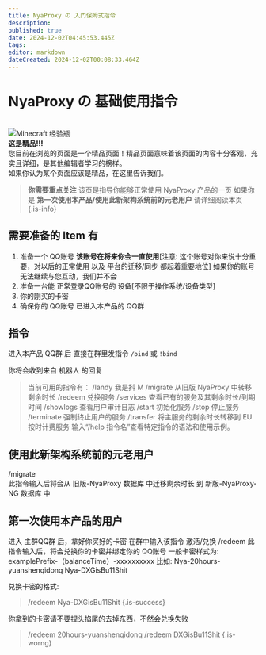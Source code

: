 ```yaml
---
title: NyaProxy の 入门保姆式指令
description: 
published: true
date: 2024-12-02T04:45:53.445Z
tags: 
editor: markdown
dateCreated: 2024-12-02T00:08:33.464Z
---
```


# NyaProxy の 基础使用指令
<br>
<div class="highlight-box">
<img src="https://photo.vteamer.cc/i/2024/12/02/hahf0h.png" alt="Minecraft 经验瓶" class="icon"> <!-- Minecraft 经验瓶图标 -->    <div class="content">
        <strong>这是精品!!!</strong><br>
        您目前在浏览的页面是一个精品页面！精品页面意味着该页面的内容十分客观，充实且详细，是其他编辑者学习的榜样。
<br>
如果你认为某个页面应该是精品，在这里告诉我们。<br>
    </div>
</div>

> **你需要重点关注**
该页是指导你能够正常使用 NyaProxy 产品的一页
如果你是 **第一次使用本产品/使用此新架构系统前的元老用户** 请详细阅读本页
 {.is-info}
 
 ## 需要准备的 Item 有
1. 准备一个 QQ账号 **该账号在将来你会一直使用**[注意: 这个账号对你来说十分重要，对以后的正常使用 以及 平台的迁移/同步 都起着重要地位] 如果你的账号无法继续与您互动，我们并不会
2. 准备一台能 正常登录QQ账号的 设备[不限于操作系统/设备类型]
3. 你的刚买的卡密
4. 确保你的 QQ账号 已进入本产品的 QQ群

## 指令
进入本产品 QQ群 后
直接在群里发指令  `/bind` 或 `!bind`

你将会收到来自 机器人 的回复
> 当前可用的指令有：
    /landy  我是抖 M
    /migrate  从旧版 NyaProxy 中转移剩余时长
    /redeem  兑换服务
    /services  查看已有的服务及其剩余时长/到期时间
    /showlogs  查看用户审计日志
    /start  初始化服务
    /stop  停止服务
    /terminate  强制终止用户的服务
    /transfer  将主服务的剩余时长转移到 EU 按时计费服务
输入“/help 指令名”查看特定指令的语法和使用示例。

## 使用此新架构系统前的元老用户
/migrate  
此指令输入后将会从 旧版-NyaProxy 数据库 中迁移剩余时长 到 新版-NyaProxy-NG 数据库 中

## 第一次使用本产品的用户
进入 主群QQ群 后，拿好你买好的卡密
在群中输入该指令 激活/兑换
/redeem
此指令输入后，将会兑换你的卡密并绑定你的 QQ账号
一般卡密样式为:
examplePrefix-（balanceTime）-xxxxxxxxxx
比如:
Nya-20hours-yuanshenqidonq
Nya-DXGisBu11Shit

兑换卡密的格式:
> /redeem Nya-DXGisBu11Shit
{.is-success}

你拿到的卡密请不要捏头掐尾的去掉东西，不然会兑换失败
> /redeem 20hours-yuanshenqidonq
/redeem DXGisBu11Shit
{.is-worng}






